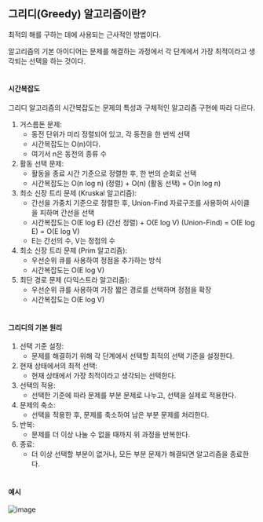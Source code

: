 ## 그리디(Greedy) 알고리즘이란?
최적의 해를 구하는 데에 사용되는 근사적인 방법이다.

알고리즘의 기본 아이디어는 문제를 해결하는 과정에서 각 단계에서 가장 최적이라고 생각되는 선택을 하는 것이다.
<br></br>
 

#### 시간복잡도
그리디 알고리즘의 시간복잡도는 문제의 특성과 구체적인 알고리즘 구현에 따라 다르다.

1. 거스름돈 문제:
    * 동전 단위가 미리 정렬되어 있고, 각 동전을 한 번씩 선택
    * 시간복잡도는 O(n)이다.
    * 여기서 n은 동전의 종류 수
2. 활동 선택 문제:
    * 활동을 종료 시간 기준으로 정렬한 후, 한 번의 순회로 선택
    * 시간복잡도는 O(n log n) (정렬) + O(n) (활동 선택) = O(n log n)
3. 최소 신장 트리 문제 (Kruskal 알고리즘):
    * 간선을 가중치 기준으로 정렬한 후, Union-Find 자료구조를 사용하여 사이클을 피하며 간선을 선택
    * 시간복잡도는 O(E log E) (간선 정렬) + O(E log V) (Union-Find) = O(E log E) = O(E log V)
    * E는 간선의 수, V는 정점의 수
4. 최소 신장 트리 문제 (Prim 알고리즘):
    * 우선순위 큐를 사용하여 정점을 추가하는 방식
    * 시간복잡도는 O(E log V)
5. 최단 경로 문제 (다익스트라 알고리즘):
    * 우선순위 큐를 사용하여 가장 짧은 경로를 선택하며 정점을 확장
    * 시간복잡도는 O(E log V)
<br></br>
 

#### 그리디의 기본 원리
1. 선택 기준 설정:
    * 문제를 해결하기 위해 각 단계에서 선택할 최적의 선택 기준을 설정한다.
2. 현재 상태에서의 최적 선택:
    * 현재 상태에서 가장 최적이라고 생각되는 선택한다.
3. 선택의 적용:
    * 선택한 기준에 따라 문제를 부분 문제로 나누고, 선택을 실제로 적용한다.
4. 문제의 축소:
    * 선택을 적용한 후, 문제를 축소하여 남은 부분 문제를 처리한다.
5. 반복:
    * 문제를 더 이상 나눌 수 없을 때까지 위 과정을 반복한다.
6. 종료:
    * 더 이상 선택할 부분이 없거나, 모든 부분 문제가 해결되면 알고리즘을 종료한다.
<br></br>


#### 예시
![image](https://github.com/ehdbs0903/Computer-Science/assets/82309982/aa3d6d76-96ee-449d-92c1-3962cbbe6555)
<br></br>

